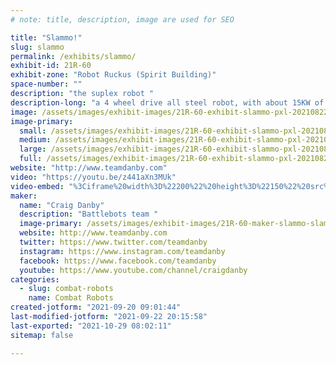```yaml
---
# note: title, description, image are used for SEO

title: "Slammo!"
slug: slammo
permalink: /exhibits/slammo/
exhibit-id: 21R-60
exhibit-zone: "Robot Ruckus (Spirit Building)"
space-number: ""
description: "the suplex robot "
description-long: "a 4 wheel drive all steel robot, with about 15KW of drive power and a single action system to drive its grab lift system. "
image: /assets/images/exhibit-images/21R-60-exhibit-slammo-pxl-20210822-000920248-mp-large.jpg
image-primary: 
  small: /assets/images/exhibit-images/21R-60-exhibit-slammo-pxl-20210822-000920248-mp-small.jpg
  medium: /assets/images/exhibit-images/21R-60-exhibit-slammo-pxl-20210822-000920248-mp-medium.jpg
  large: /assets/images/exhibit-images/21R-60-exhibit-slammo-pxl-20210822-000920248-mp-large.jpg
  full: /assets/images/exhibit-images/21R-60-exhibit-slammo-pxl-20210822-000920248-mp-full.jpg
website: "http://www.teamdanby.com"
video: "https://youtu.be/z441aXn3MUk"
video-embed: "%3Ciframe%20width%3D%22200%22%20height%3D%22150%22%20src%3D%22https%3A//www.youtube.com/embed/z441aXn3MUk%3Ffeature%3Doembed%22%20frameborder%3D%220%22%20allow%3D%22accelerometer%3B%20autoplay%3B%20clipboard-write%3B%20encrypted-media%3B%20gyroscope%3B%20picture-in-picture%22%20allowfullscreen%3E%3C/iframe%3E"
maker: 
  name: "Craig Danby"
  description: "Battlebots team "
  image-primary: /assets/images/exhibit-images/21R-60-maker-slammo-slammo-logo-final-tosend-medium.jpg
  website: http://www.teamdanby.com
  twitter: https://www.twitter.com/teamdanby
  instagram: https://www.instagram.com/teamdanby
  facebook: https://www.facebook.com/teamdanby
  youtube: https://www.youtube.com/channel/craigdanby
categories: 
  - slug: combat-robots
    name: Combat Robots
created-jotform: "2021-09-20 09:01:44"
last-modified-jotform: "2021-09-22 20:15:58"
last-exported: "2021-10-29 08:02:11"
sitemap: false

---
```


